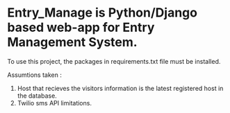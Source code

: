 # Entry_Manage is Python/Django based web-app for Entry Management System.

To use this project, the packages in requirements.txt file must be installed.

Assumtions taken : 
1) Host that recieves the visitors information is the latest registered host in the database.
2) Twilio sms API limitations.

